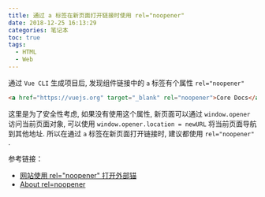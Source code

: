 ```yaml
---
title: 通过 a 标签在新页面打开链接时使用 rel="noopener"
date: 2018-12-25 16:13:29
categories: 笔记本
toc: true
tags:
  - HTML
  - Web
---
```


通过 `Vue CLI` 生成项目后, 发现组件链接中的 `a` 标签有个属性 `rel="noopener"`

```html
<a href="https://vuejs.org" target="_blank" rel="noopener">Core Docs</a>
```

这里是为了安全性考虑, 如果没有使用这个属性, 新页面可以通过 `window.opener` 访问当前页面对象, 可以使用 `window.opener.location = newURL` 将当前页面导航到其他地址.
所以在通过 `a` 标签在新页面打开链接时, 建议都使用 `rel="noopener"` .

参考链接：
- [网站使用 rel="noopener" 打开外部锚](https://developers.google.com/web/tools/lighthouse/audits/noopener)
- [About rel=noopener](https://mathiasbynens.github.io/rel-noopener/)

